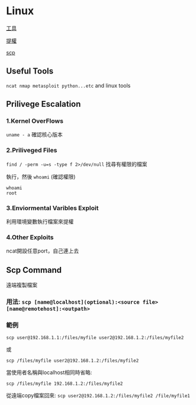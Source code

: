 # Linux 
[工具](#Useful-Tools)

[提權](#Prilivege-Escalation)

[scp](#Scp-Command)
## Useful Tools
`ncat nmap metasploit python...etc` and linux tools
## Prilivege Escalation
### 1.Kernel OverFlows 
` uname - a ` 確認核心版本
### 2.Priliveged Files
`find / -perm -u=s -type f 2>/dev/null` 找尋有權限的檔案

執行，然後 `whoami` (確認權限)
    
    whoami
    root

### 3.Enviormental Varibles Exploit
利用環境變數執行檔案來提權

### 4.Other Exploits
ncat開設任意port，自己連上去


## Scp Command
遠端複製檔案
### 用法: `scp [name@localhost](optional):<source file> [name@remotehost]:<outpath>`
### 範例
`scp user@192.168.1.1:/files/myfile user2@192.168.1.2:/files/myfile2`

或

`scp /files/myfile user2@192.168.1.2:/files/myfile2`

當使用者名稱與localhost相同時省略:

`scp /files/myfile 192.168.1.2:/files/myfile2`

從遠端copy檔案回來:
`scp user2@192.168.1.2:/files/myfile2 /file/myfile1`
